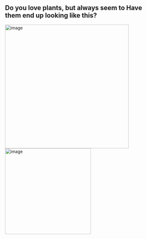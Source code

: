 ## Do you love plants, but always seem to Have them end up looking like this?
<img width="409" alt="image" src="https://user-images.githubusercontent.com/89661904/236703888-14a6f4a1-a91e-4982-a2ce-fc9d0204a865.png"> <img width="284" alt="image" src="https://user-images.githubusercontent.com/89661904/236703960-0ccc814b-8c38-4784-a11e-79e2f74b109f.png">

